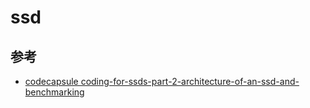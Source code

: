 
# ssd

## 参考

- [codecapsule coding-for-ssds-part-2-architecture-of-an-ssd-and-benchmarking](https://codecapsule.com/2014/02/12/coding-for-ssds-part-2-architecture-of-an-ssd-and-benchmarking/)